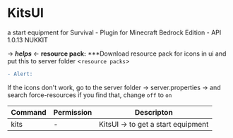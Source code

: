 # KitsUI
a start equipment for Survival - Plugin for Minecraft Bedrock Edition - API 1.0.13 NUKKIT

-> ***helps*** <-
**resource pack:** ***Download resource pack for icons in ui and put this to server folder <`resource packs`>
```diff
- Alert: 
```
If the icons don't work, go to the server folder -> server.properties -> and search force-resources if you find that, change `off` to `on`

| Command | Permission | Descripton |
| --- | ------|-----|
|kits|-         |KitsUI -> to get a start equipment|

